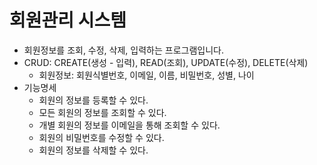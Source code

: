 # 회원관리 시스템
- 회원정보를 조회, 수정, 삭제, 입력하는 프로그램입니다.
- CRUD: CREATE(생성 - 입력), READ(조회), UPDATE(수정), DELETE(삭제)
    - 회원정보: 회원식별번호, 이메일, 이름, 비밀번호, 성별, 나이
- 기능명세
    - 회원의 정보를 등록할 수 있다.
    - 모든 회원의 정보를 조회할 수 있다.
    - 개별 회원의 정보를 이메일을 통해 조회할 수 있다.
    - 회원의 비밀번호를 수정할 수 있다.
    - 회원의 정보를 삭제할 수 있다.